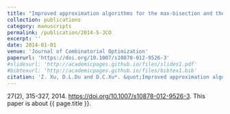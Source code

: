 ```yaml
---
title: "Improved approximation algorithms for the max-bisection and the disjoint 2-catalog segmentation problems"
collection: publications
category: manuscripts
permalink: /publication/2014-5-JCO
excerpt: ''
date: 2014-01-01
venue: 'Journal of Combinatorial Optimization'
paperurl: 'https://doi.org/10.1007/s10878-012-9526-3'
#slidesurl: 'http://academicpages.github.io/files/slides1.pdf'
#bibtexurl: 'http://academicpages.github.io/files/bibtex1.bib'
citation: 'Z. Xu, D.L.Du and D.C.Xu*. &quot;Improved approximation algorithms for the max-bisection and the disjoint 2-catalog segmentation problems.&quot; <i>Journal of Combinatorial Optimization</i>. 27(2), 315-327, 2014. https://doi.org/10.1007/s10878-012-9526-3.'
---
```

27(2), 315-327, 2014. https://doi.org/10.1007/s10878-012-9526-3.
This paper is about {{ page.title }}.
